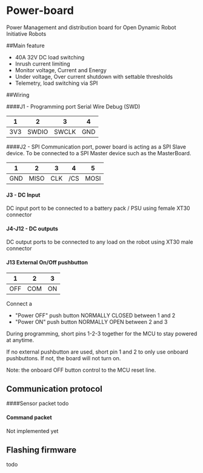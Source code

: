 # Power-board
Power Management and distribution board for Open Dynamic Robot Initiative Robots

##Main feature

- 40A 32V DC load switching
- Inrush current limiting
- Monitor voltage, Current and Energy
- Under voltage, Over current shutdown with settable thresholds
- Telemetry, load switching via SPI

##Wiring 

####J1 - Programming port
Serial Wire Debug (SWD)

| 1 | 2 | 3 | 4 |
|:---:|:---:|:---:|:---:|
| 3V3 |  SWDIO | SWCLK | GND |

####J2 - SPI
Communication port, power board is acting as a SPI Slave device. To be connected to a SPI Master device such as the MasterBoard.

| 1 | 2 | 3 | 4 | 5 |
|:---:|:---:|:---:|:---:|:---:|
| GND | MISO | CLK | /CS | MOSI |

#### J3 - DC Input
DC input port to be connected to a battery pack / PSU using female XT30 connector

#### J4-J12 - DC outputs
DC output ports to be connected to any load on the robot using XT30 male connector

#### J13 External On/Off pushbutton
| 1 | 2 | 3 |
|:---:|:---:|:---:|
| OFF | COM | ON |

Connect a

- "Power OFF" push button NORMALLY CLOSED between 1 and 2
- "Power ON" push button NORMALLY OPEN between 2 and 3

During programming, short pins 1-2-3 together for the MCU to stay powered at anytime.

If no external pushbutton are used, short pin 1 and 2 to only use onboard pushbuttons. If not, the board will not turn on.

Note: the onboard OFF button control to the MCU reset line.

## Communication protocol
####Sensor packet
todo
#### Command packet
Not implemented yet

## Flashing firmware
todo
